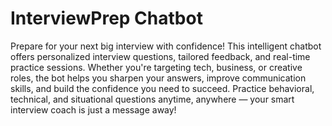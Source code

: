 # InterviewPrep Chatbot
Prepare for your next big interview with confidence! This intelligent chatbot offers personalized interview questions, tailored feedback, and real-time practice sessions. Whether you're targeting tech, business, or creative roles, the bot helps you sharpen your answers, improve communication skills, and build the confidence you need to succeed. Practice behavioral, technical, and situational questions anytime, anywhere — your smart interview coach is just a message away!

